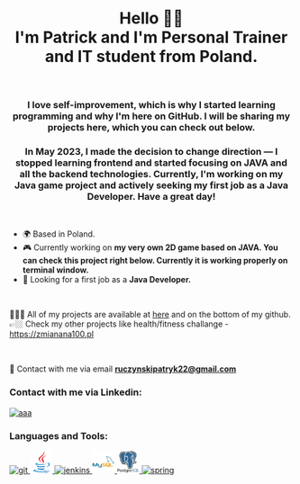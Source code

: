 <h1 align="center">Hello 🤝🏼<br>I'm Patrick and I'm Personal Trainer and IT student from Poland. </h1>
<br>
<h3 align="center">I love self-improvement, which is why I started learning programming and why I'm here on GitHub. I will be sharing my projects here, which you can check out below. </h3>
<h3 align="center"> In May 2023, I made the decision to change direction — I stopped learning frontend and started focusing on JAVA and all the backend technologies. Currently, I'm working on my Java game project and actively seeking my first job as a Java Developer. Have a great day!</h3>

<br>

- 🌍 Based in Poland.
- 🎮 Currently working on **my very own 2D game based on JAVA. You can check this project right below. Currently it is working properly on terminal window.**
- 👀 Looking for a first job as a **Java Developer.**

<br>

👨🏼‍💻 All of my projects are available at [here](https://ruczynski.netlify.app) and on the bottom of my github.
<br>
👉🏼 Check my other projects like health/fitness challange - https://zmianana100.pl

<br>

📧 Contact with me via email **ruczynskipatryk22@gmail.com**

<h3 align="left">Contact with me via Linkedin:</h3>
<p align="left">
<a href="https://www.linkedin.com/in/patryk-ruczyński-4ab5b6219/" target="blank"><img align="center" src="https://raw.githubusercontent.com/rahuldkjain/github-profile-readme-generator/master/src/images/icons/Social/linked-in-alt.svg" alt="aaa" height="30" width="40" /></a>
</p>

<h3 align="left">Languages and Tools:</h3>
<p align="left"> <a href="https://git-scm.com/" target="_blank" rel="noreferrer"> <img src="https://www.vectorlogo.zone/logos/git-scm/git-scm-icon.svg" alt="git" width="40" height="40"/> </a> <a href="https://www.java.com" target="_blank" rel="noreferrer"> <img src="https://raw.githubusercontent.com/devicons/devicon/master/icons/java/java-original.svg" alt="java" width="40" height="40"/> </a> <a href="https://www.jenkins.io" target="_blank" rel="noreferrer"> <img src="https://www.vectorlogo.zone/logos/jenkins/jenkins-icon.svg" alt="jenkins" width="40" height="40"/> </a> <a href="https://www.mysql.com/" target="_blank" rel="noreferrer"> <img src="https://raw.githubusercontent.com/devicons/devicon/master/icons/mysql/mysql-original-wordmark.svg" alt="mysql" width="40" height="40"/> </a> <a href="https://www.postgresql.org" target="_blank" rel="noreferrer"> <img src="https://raw.githubusercontent.com/devicons/devicon/master/icons/postgresql/postgresql-original-wordmark.svg" alt="postgresql" width="40" height="40"/> </a> <a href="https://spring.io/" target="_blank" rel="noreferrer"> <img src="https://www.vectorlogo.zone/logos/springio/springio-icon.svg" alt="spring" width="40" height="40"/> </a> </p>
